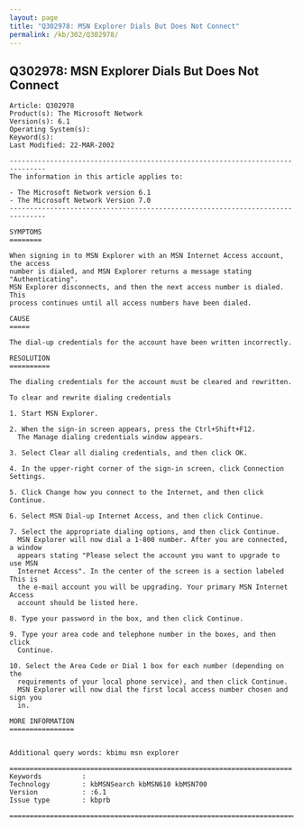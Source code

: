 ```yaml
---
layout: page
title: "Q302978: MSN Explorer Dials But Does Not Connect"
permalink: /kb/302/Q302978/
---
```


## Q302978: MSN Explorer Dials But Does Not Connect

	Article: Q302978
	Product(s): The Microsoft Network
	Version(s): 6.1
	Operating System(s): 
	Keyword(s): 
	Last Modified: 22-MAR-2002
	
	-------------------------------------------------------------------------------
	The information in this article applies to:
	
	- The Microsoft Network version 6.1 
	- The Microsoft Network Version 7.0 
	-------------------------------------------------------------------------------
	
	SYMPTOMS
	========
	
	When signing in to MSN Explorer with an MSN Internet Access account, the access
	number is dialed, and MSN Explorer returns a message stating "Authenticating".
	MSN Explorer disconnects, and then the next access number is dialed. This
	process continues until all access numbers have been dialed.
	
	CAUSE
	=====
	
	The dial-up credentials for the account have been written incorrectly.
	
	RESOLUTION
	==========
	
	The dialing credentials for the account must be cleared and rewritten.
	
	To clear and rewrite dialing credentials
	
	1. Start MSN Explorer.
	
	2. When the sign-in screen appears, press the Ctrl+Shift+F12.
	  The Manage dialing credentials window appears.
	
	3. Select Clear all dialing credentials, and then click OK.
	
	4. In the upper-right corner of the sign-in screen, click Connection Settings.
	
	5. Click Change how you connect to the Internet, and then click Continue.
	
	6. Select MSN Dial-up Internet Access, and then click Continue.
	
	7. Select the appropriate dialing options, and then click Continue.
	  MSN Explorer will now dial a 1-800 number. After you are connected, a window
	  appears stating "Please select the account you want to upgrade to use MSN
	  Internet Access". In the center of the screen is a section labeled This is
	  the e-mail account you will be upgrading. Your primary MSN Internet Access
	  account should be listed here.
	
	8. Type your password in the box, and then click Continue.
	
	9. Type your area code and telephone number in the boxes, and then click
	  Continue.
	
	10. Select the Area Code or Dial 1 box for each number (depending on the
	  requirements of your local phone service), and then click Continue.
	  MSN Explorer will now dial the first local access number chosen and sign you
	  in.
	
	MORE INFORMATION
	================
	
	
	Additional query words: kbimu msn explorer
	
	======================================================================
	Keywords          :  
	Technology        : kbMSNSearch kbMSN610 kbMSN700
	Version           : :6.1
	Issue type        : kbprb
	
	=============================================================================
	
